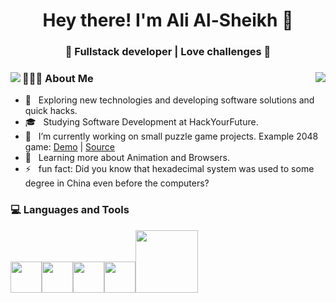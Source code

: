 <h1 align="center">Hey there! I'm Ali Al-Sheikh 👋 </h1>
<h3 align="center">🚀 Fullstack developer | Love challenges  🚀</h3>
<div>
  <p align="center">
    <img align="left" src="https://github-readme-stats.vercel.app/api/top-langs/?username=cometbroom&theme=github_dark" />
    <img align="right" src="https://github-readme-stats.vercel.app/api/pin?username=cometbroom&repo=2048-game&theme=github_dark"/>
    </p>
<div align="left"> 
  <h3> 👨🏻‍💻 About Me </h3>

  - 🤔 &nbsp; Exploring new technologies and developing software solutions and quick hacks.
  - 🎓 &nbsp; Studying Software Development at HackYourFuture.
  - 💼 &nbsp; I’m currently working on small puzzle game projects. Example 2048 game: [Demo](https://cometbroom.github.io/2048-Game/src/) | [Source](https://github.com/cometbroom/2048-Game) 
  - 🌱 &nbsp; Learning more about Animation and Browsers.
  - ⚡ &nbsp; fun fact: Did you know that hexadecimal system was used to some degree in China even before the computers?
</div> 
</div>

<div>
  <h3> 💻 Languages and Tools </h3>
  <p>
   <img src="https://media.giphy.com/media/dC3EHvqJ61hNReoxMV/giphy.gif" width="50"><img src="https://i.giphy.com/media/eNAsjO55tPbgaor7ma/200w.webp" width="50"><img src="https://media3.giphy.com/media/kdFc8fubgS31b8DsVu/giphy.webp" width="50"><img src="https://media.giphy.com/media/Z9tVBkl31S5WzprBJz/giphy.gif" width="50"><img src="https://media.giphy.com/media/kH1DBkPNyZPOk0BxrM/giphy.gif" width="100">
  <p>
</div> 


<!--
**cometbroom/cometbroom** is a ✨ _special_ ✨ repository because its `README.md` (this file) appears on your GitHub profile.

Here are some ideas to get you started:

- 🔭 I’m currently working on ...
- 🌱 I’m currently learning ...
- 👯 I’m looking to collaborate on ...
- 🤔 I’m looking for help with ...
- 💬 Ask me about ...
- 📫 How to reach me: ...
- 😄 Pronouns: ...
- ⚡ Fun fact: ...
-->
